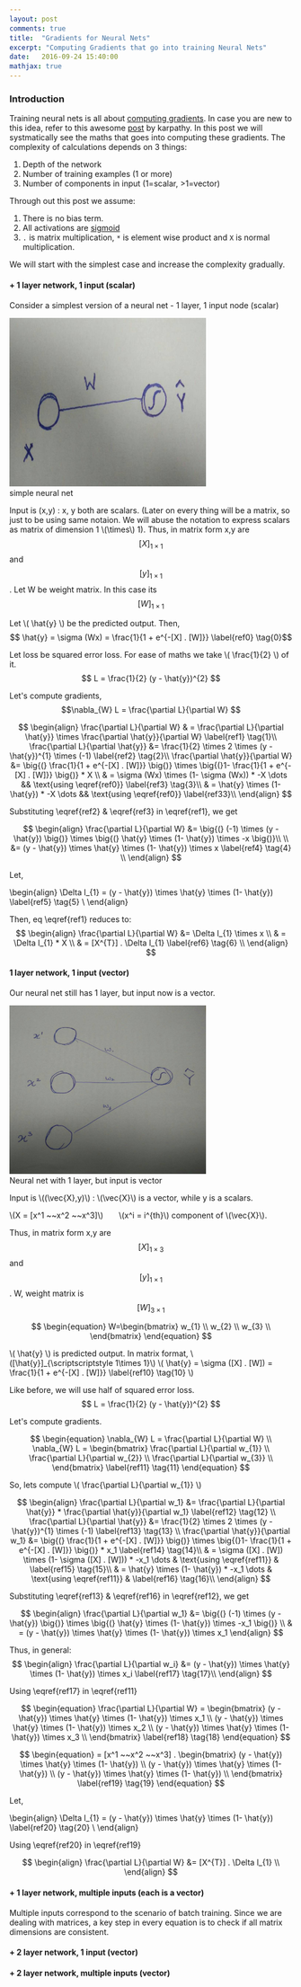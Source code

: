 ```yaml
---
layout: post
comments: true
title:  "Gradients for Neural Nets"
excerpt: "Computing Gradients that go into training Neural Nets"
date:   2016-09-24 15:40:00
mathjax: true
---
```



### Introduction

Training neural nets is all about [computing gradients](http://deeplearning.stanford.edu/wiki/index.php/Deriving_gradients_using_the_backpropagation_idea). In case you are new to this idea, refer to this awesome [post](http://karpathy.github.io/neuralnets/) by karpathy. In this post we will systmatically see the maths that goes into computing these gradients. The complexity of calculations depends on 3 things: 

1. Depth of the network
2. Number of training examples (1 or more)
3. Number of components in input (1=scalar, >1=vector)

Through out this post we assume:
1. There is no bias term.
2. All activations are [sigmoid](https://www.quora.com/What-is-the-sigmoid-function-and-what-is-its-use-in-machine-learnings-neural-networks)
3. `.` is matrix multiplication, `*` is element wise product and `X` is normal multiplication. 


We will start with the simplest case and increase the complexity gradually. 

#### **+ 1 layer network, 1 input (scalar)**

Consider a simplest version of a neural net - 1 layer, 1 input node (scalar)

<div class="imgcap">
<img src="/assets/gradients/NN_1_1.jpeg" height="300" width="350">
<div class="thecap">simple neural net</div>
</div>

Input is (x,y) : x, y both are scalars. (Later on every thing will be a matrix, so just to be using same notaion. We will abuse the notation to express scalars as matrix of dimension 1 \\(\times\\) 1). Thus, in matrix form x,y are $$[X]_{\scriptscriptstyle 1\times 1}$$ and $$[y]_{\scriptscriptstyle 1\times 1}$$. Let W be weight matrix. In this case its $$[W]_{\scriptscriptstyle 1\times 1}$$

<!--
**Deriving Policy Gradients**. I'd like to also give a sketch of where Policy Gradients come from mathematically. Policy Gradients are a special case of a more general *score function gradient estimator*. The general case is that when we have an expression of the form \\(E_{x \sim p(x \mid \theta)} [f(x)] \\) - i.e. the expectation of some scalar valued score function \\(f(x)\\) under some probability distribution \\(p(x;\theta)\\) parameterized by some \\(\theta\\). Hint hint, \\(f(x)\\) will become our reward function (or advantage function more generally) and \\(p(x)\\) will be our policy network, which is really a model for \\(p(a \mid I)\\), giving a distribution over actions for any image \\(I\\). Then we are interested in finding how we should shift the distribution (through its parameters \\(\theta\\)) to increase the scores of its samples, as judged by \\(f\\) (i.e. how do we change the network's parameters so that action samples get higher rewards). We have that:
-->


Let \\( \hat{y} \\) be the predicted output. Then, $$ \hat{y} = \sigma (Wx) = \frac{1}{1 + e^{-[X] . [W]}} \label{ref0} \tag{0}$$

Let loss be squared error loss. For ease of maths we take \\( \frac{1}{2} \\) of it. $$ L  = \frac{1}{2} (y - \hat{y})^{2} $$

Let's compute gradients, $$\nabla_{W} L = \frac{\partial L}{\partial W} $$

<!---
\begin{equation}
  \frac{\partial L}{\partial W} = \frac{\partial L}{\partial \hat{y}} \times \frac{\partial \hat{y}}{\partial W} 
  \tag{1}
  \frac{\partial L}{\partial \hat{y}} &= \frac{1}{2} \times 2 \times (y - \hat{y})^{1} \times (-1) 
  \tag{a}
\end{equation}
-->

$$
\begin{align}
\frac{\partial L}{\partial W} & = \frac{\partial L}{\partial \hat{y}} \times \frac{\partial \hat{y}}{\partial W} \label{ref1} \tag{1}\\
\frac{\partial L}{\partial \hat{y}} &= \frac{1}{2} \times 2 \times (y - \hat{y})^{1} \times (-1) \label{ref2} \tag{2}\\
\frac{\partial \hat{y}}{\partial W} &= \big{(} \frac{1}{1 + e^{-[X] . [W]}} \big{)} \times \big{(}1- \frac{1}{1 + e^{-[X] . [W]}} \big{)} * X \\
& = \sigma (Wx) \times (1- \sigma (Wx)) * -X \dots && \text{using \eqref{ref0}} \label{ref3} \tag{3}\\
& = \hat{y} \times (1- \hat{y}) * -X \dots && \text{using \eqref{ref0}} \label{ref33}\\
\end{align}
$$

Substituting \eqref{ref2} & \eqref{ref3} in \eqref{ref1}, we get 

$$
\begin{align}
\frac{\partial L}{\partial W} &= \big{(} (-1) \times (y - \hat{y}) \big{)} \times \big{(} \hat{y} \times (1- \hat{y}) \times -x \big{)}\\ \\
&= (y - \hat{y}) \times \hat{y} \times (1- \hat{y}) \times x \label{ref4} \tag{4} \\
\end{align}
$$

Let,  

\begin{align}
\Delta l_{1} = (y - \hat{y}) \times \hat{y} \times (1- \hat{y}) \label{ref5} \tag{5} \\
\end{align}


Then, eq \eqref{ref1} reduces to:	
$$ 
\begin{align}
\frac{\partial L}{\partial W} &= \Delta l_{1} \times x \\
& = \Delta l_{1} * X \\
& = [X^{T}] . \Delta l_{1} \label{ref6} \tag{6} \\
\end{align}
$$



#### **1 layer network, 1 input (vector)**

Our neural net still has 1 layer, but input now is a vector. 

<div class="imgcap">
<img src="/assets/gradients/NN_2_2.jpeg" height="300" width="350">
<div class="thecap">Neural net with 1 layer, but input is vector</div>
</div>

Input is \\((\vec{X},y)\\) : \\(\vec{X}\\) is a vector, while y is a scalars. 

\\(X = [x^1 ~~x^2 ~~x^3]\\)		&nbsp; &nbsp; &nbsp; \\(x^i = i^{th}\\) component of \\(\vec{X}\\).
	


Thus, in matrix form x,y are $$[X]_{\scriptscriptstyle 1\times 3}$$ and $$[y]_{\scriptscriptstyle 1\times 1}$$. W, weight matrix is $$[W]_{\scriptscriptstyle 3 \times 1}$$

$$
\begin{equation}
     W=\begin{bmatrix}
         w_{1} \\
         w_{2} \\
         w_{3} \\
         \end{bmatrix}
\end{equation}
$$

\\( \hat{y} \\) is predicted output. In matrix format, \\([\hat{y}]_{\scriptscriptstyle 1\times 1}\\)
\\( \hat{y} = \sigma ([X] . [W]) = \frac{1}{1 + e^{-[X] . [W]}} \label{ref10} \tag{10} \\)



Like before, we will use half of squared error loss. $$ L  = \frac{1}{2} (y - \hat{y})^{2} $$

Let's compute gradients. 

$$
\begin{equation}
\nabla_{W} L = \frac{\partial L}{\partial W} \\
\nabla_{W} L = \begin{bmatrix}
     \frac{\partial L}{\partial w_{1}} \\
     \frac{\partial L}{\partial w_{2}} \\
     \frac{\partial L}{\partial w_{3}} \\
     \end{bmatrix}
\label{ref11} \tag{11}
\end{equation}
$$


So, lets compute \\( \frac{\partial L}{\partial w_{1}} \\)

$$
\begin{align}
\frac{\partial L}{\partial w_1} &= \frac{\partial L}{\partial \hat{y}} * \frac{\partial \hat{y}}{\partial w_1} \label{ref12} \tag{12} \\
\frac{\partial L}{\partial \hat{y}} &= \frac{1}{2} \times 2 \times (y - \hat{y})^{1} \times (-1) \label{ref13} \tag{13} \\
\frac{\partial \hat{y}}{\partial w_1} &= \big{(} \frac{1}{1 + e^{-[X] . [W]}} \big{)} \times \big{(}1- \frac{1}{1 + e^{-[X] . [W]}} \big{)} * x_1 \label{ref14} \tag{14}\\
& = \sigma ([X] . [W]) \times (1- \sigma ([X] . [W])) * -x_1 \dots & \text{using \eqref{ref11}} & \label{ref15} \tag{15}\\
& = \hat{y} \times (1- \hat{y}) * -x_1 \dots & \text{using \eqref{ref11}} & \label{ref16} \tag{16}\\
\end{align}
$$

Substituting \eqref{ref13} & \eqref{ref16} in \eqref{ref12}, we get 

$$
\begin{align}
\frac{\partial L}{\partial w_1} &= \big{(} (-1) \times (y - \hat{y}) \big{)} \times \big{(} \hat{y} \times (1- \hat{y}) \times -x_1 \big{)} \\
& = (y - \hat{y}) \times \hat{y} \times (1- \hat{y}) \times x_1
\end{align}
$$

Thus, in general:
$$
\begin{align}
\frac{\partial L}{\partial w_i} &= (y - \hat{y}) \times \hat{y} \times (1- \hat{y}) \times x_i \label{ref17} \tag{17}\\
\end{align}
$$

Using \eqref{ref17} in \eqref{ref11}

$$
\begin{equation}
\frac{\partial L}{\partial W} = \begin{bmatrix}
     (y - \hat{y}) \times \hat{y} \times (1- \hat{y}) \times x_1 \\
     (y - \hat{y}) \times \hat{y} \times (1- \hat{y}) \times x_2 \\
     (y - \hat{y}) \times \hat{y} \times (1- \hat{y}) \times x_3 \\
     \end{bmatrix}
\label{ref18} \tag{18}
\end{equation}
$$

$$
\begin{equation}
= [x^1 ~~x^2 ~~x^3] .
	\begin{bmatrix}
     (y - \hat{y}) \times \hat{y} \times (1- \hat{y}) \\
     (y - \hat{y}) \times \hat{y} \times (1- \hat{y}) \\
     (y - \hat{y}) \times \hat{y} \times (1- \hat{y}) \\
     \end{bmatrix}
\label{ref19} \tag{19}
\end{equation}
$$

Let,  

\begin{align}
\Delta l_{1} = (y - \hat{y}) \times \hat{y} \times (1- \hat{y}) \label{ref20} \tag{20} \\
\end{align}

Using \eqref{ref20} in \eqref{ref19}

$$ 
\begin{align}
\frac{\partial L}{\partial W} &= [X^{T}] . \Delta l_{1} \\
\end{align}
$$

#### **+ 1 layer network, multiple inputs (each is a vector)**
Multiple inputs correspond to the scenario of batch training. Since we are dealing with matrices, a key step in every equation is to check if all matrix dimensions are consistent. 


#### **+ 2 layer network, 1 input (vector)**



#### **+ 2 layer network, multiple inputs (vector)**


<!---
Deriving Policy Gradients. I'd like to also give a sketch of where Policy Gradients come from mathematically. Policy Gradients are a special case of a more general score function gradient estimator. The general case is that when we have an expression of the form \(E_{x \sim p(x \mid \theta)} [f(x)] \) - i.e. the expectation of some scalar valued score function \(f(x)\) under some probability distribution \(p(x;\theta)\) parameterized by some \(\theta\). Hint hint, \(f(x)\) will become our reward function (or advantage function more generally) and \(p(x)\) will be our policy network, which is really a model for \(p(a \mid I)\), giving a distribution over actions for any image \(I\). Then we are interested in finding how we should shift the distribution (through its parameters \(\theta\)) to increase the scores of its samples, as judged by \(f\) (i.e. how do we change the network's parameters so that action samples get higher rewards). We have that:

$$
\begin{align}
\nabla_{\theta} E_x[f(x)] &= \nabla_{\theta} \sum_x p(x) f(x) & \text{definition of expectation} \\
& = \sum_x \nabla_{\theta} p(x) f(x) & \text{swap sum and gradient} \\
& = \sum_x p(x) \frac{\nabla_{\theta} p(x)}{p(x)} f(x) & \text{both multiply and divide by } p(x) \\
& = \sum_x p(x) \nabla_{\theta} \log p(x) f(x) & \text{use the fact that } \nabla_{\theta} \log(z) = \frac{1}{z} \nabla_{\theta} z \\
& = E_x[f(x) \nabla_{\theta} \log p(x) ] & \text{definition of expectation}
\end{align}
$$
-->






    
